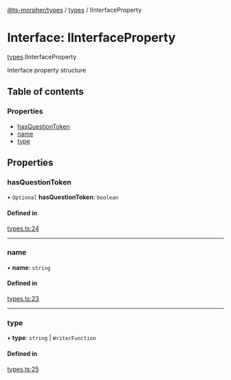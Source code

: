 [@ts-morpher/types](../README.md) / [types](../modules/types.md) / IInterfaceProperty

# Interface: IInterfaceProperty

[types](../modules/types.md).IInterfaceProperty

Interface property structure

## Table of contents

### Properties

- [hasQuestionToken](types.IInterfaceProperty.md#hasquestiontoken)
- [name](types.IInterfaceProperty.md#name)
- [type](types.IInterfaceProperty.md#type)

## Properties

### hasQuestionToken

• `Optional` **hasQuestionToken**: `boolean`

#### Defined in

[types.ts:24](https://github.com/linbudu599/morpher/blob/fad7f99/packages/types/src/types.ts#L24)

___

### name

• **name**: `string`

#### Defined in

[types.ts:23](https://github.com/linbudu599/morpher/blob/fad7f99/packages/types/src/types.ts#L23)

___

### type

• **type**: `string` \| `WriterFunction`

#### Defined in

[types.ts:25](https://github.com/linbudu599/morpher/blob/fad7f99/packages/types/src/types.ts#L25)
